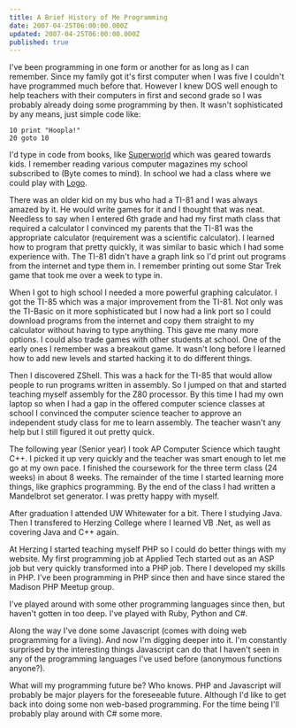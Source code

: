 ```yaml
---
title: A Brief History of Me Programming
date: 2007-04-25T06:00:00.000Z
updated: 2007-04-25T06:00:00.000Z
published: true
---
```


I've been programming in one form or another for as long as I can remember.  Since my family got it's first computer when I was five I couldn't have programmed much before that.  However I knew DOS well enough to help teachers with their computers in first and second grade so I was probably already doing some programming by then.  It wasn't sophisticated by any means, just simple code like:

```basic
10 print "Hoopla!"
20 goto 10
```

I'd type in code from books, like [Superworld](http://www.amazon.com/dp/0590334778/) which was geared towards kids.  I remember reading various computer magazines my school subscribed to (Byte comes to mind).  In school we had a class where we could play with [Logo](http://en.wikipedia.org/wiki/Logo_programming_language).

There was an older kid on my bus who had a TI-81 and I was always amazed by it.  He would write games for it and I thought that was neat.  Needless to say when I entered 6th grade and had my first math class that required a calculator I convinced my parents that the TI-81 was the appropriate calculator (requirement was a scientific calculator).  I learned how to program that pretty quickly, it was similar to basic which I had some experience with.  The TI-81 didn't have a graph link so I'd print out programs from the internet and type them in.  I remember printing out some Star Trek game that took me over a week to type in.

When I got to high school I needed a more powerful graphing calculator.  I got the TI-85 which was a major improvement from the TI-81.  Not only was the TI-Basic on it more sophisticated but I now had a link port so I could download programs from the internet and copy them straight to my calculator without having to type anything.  This gave me many more options.  I could also trade games with other students at school.  One of the early ones I remember was a breakout game.  It wasn't long before I learned how to add new levels and started hacking it to do different things.

Then I discovered ZShell.  This was a hack for the TI-85 that would allow people to run programs written in assembly.  So I jumped on that and started teaching myself assembly for the Z80 processor.  By this time I had my own laptop so when I had a gap in the offered computer science classes at school I convinced the computer science teacher to approve an independent study class for me to learn assembly.  The teacher wasn't any help but I still figured it out pretty quick.

The following year (Senior year) I took AP Computer Science which taught C++.  I picked it up very quickly and the teacher was smart enough to let me go at my own pace.  I finished the coursework for the three term class (24 weeks) in about 8 weeks.  The remainder of the time I started learning more things, like graphics programming.  By the end of the class I had written a Mandelbrot set generator.  I was pretty happy with myself.

After graduation I attended UW Whitewater for a bit.  There I studying Java.  Then I transfered to Herzing College where I learned VB .Net, as well as covering Java and C++ again.

At Herzing I started teaching myself PHP so I could do better things with my website.  My first programming job at Applied Tech started out as an ASP job but very quickly transformed into a PHP job.  There I developed my skills in PHP.  I've been programming in PHP since then and have since stared the Madison PHP Meetup group.

I've played around with some other programming languages since then, but haven't gotten in too deep.  I've played with Ruby, Python and C#.

Along the way I've done some Javascript (comes with doing web programming for a living).  And now I'm digging deeper into it.  I'm constantly surprised by the interesting things Javascript can do that I haven't seen in any of the programming languages I've used before (anonymous functions anyone?).

What will my programming future be? Who knows.  PHP and Javascript will probably be major players for the foreseeable future. Although I'd like to get back into doing some non web-based programming.  For the time being I'll probably play around with C# some more.

